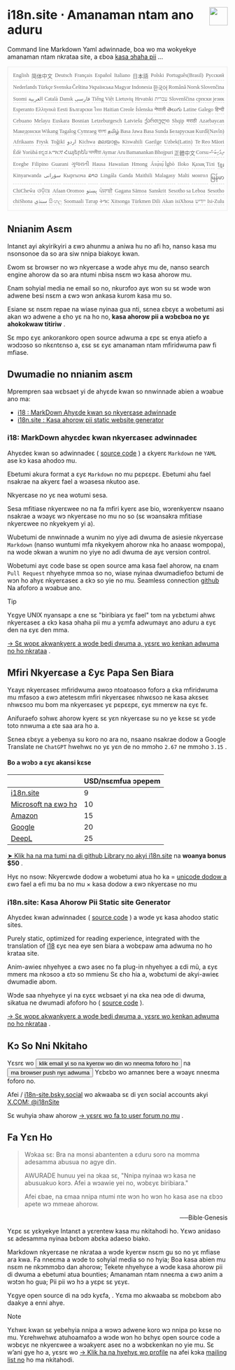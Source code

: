 <h1 style="display:flex;justify-content:space-between">i18n.site ⋅ Amanaman ntam ano aduru<img src="//p.3ti.site/logo.svg" style="user-select:none;margin-top:-1px;width:42px"></h1>

Command line Markdown Yaml adwinnade, boa wo ma wokyekye amanaman ntam nkrataa site, a ɛboa [kasa ɔhaha pii](/i18/LANG_CODE) ...

<pre class="langli" style="display:flex;flex-wrap:wrap;background:transparent;border:1px solid #eee;font-size:12px;box-shadow:0 0 3px inset #eee;padding:12px 5px 4px 12px;justify-content:space-between;"><style>pre.langli i{font-weight:300;font-family:s;margin-right:2px;margin-bottom:8px;font-style:normal;color:#666;border-bottom:1px dashed #ccc;}</style><i>English</i><i>简体中文</i><i>Deutsch</i><i>Français</i><i>Español</i><i>Italiano</i><i>日本語</i><i>Polski</i><i>Português(Brasil)</i><i>Русский</i><i>Nederlands</i><i>Türkçe</i><i>Svenska</i><i>Čeština</i><i>Українська</i><i>Magyar</i><i>Indonesia</i><i>한국어</i><i>Română</i><i>Norsk</i><i>Slovenčina</i><i>Suomi</i><i>العربية</i><i>Català</i><i>Dansk</i><i>فارسی</i><i>Tiếng Việt</i><i>Lietuvių</i><i>Hrvatski</i><i>עברית</i><i>Slovenščina</i><i>српски језик</i><i>Esperanto</i><i>Ελληνικά</i><i>Eesti</i><i>Български</i><i>ไทย</i><i>Haitian Creole</i><i>Íslenska</i><i>नेपाली</i><i>తెలుగు</i><i>Latine</i><i>Galego</i><i>हिन्दी</i><i>Cebuano</i><i>Melayu</i><i>Euskara</i><i>Bosnian</i><i>Letzeburgesch</i><i>Latviešu</i><i>ქართული</i><i>Shqip</i><i>मराठी</i><i>Azərbaycan</i><i>Македонски</i><i>Wikang Tagalog</i><i>Cymraeg</i><i>বাংলা</i><i>தமிழ்</i><i>Basa Jawa</i><i>Basa Sunda</i><i>Беларуская</i><i>Kurdî(Navîn)</i><i>Afrikaans</i><i>Frysk</i><i>Toğikī</i><i>اردو</i><i>Kichwa</i><i>മലയാളം</i><i>Kiswahili</i><i>Gaeilge</i><i>Uzbek(Latin)</i><i>Te Reo Māori</i><i>Èdè Yorùbá</i><i>ಕನ್ನಡ</i><i>አማርኛ</i><i>Հայերեն</i><i>অসমীয়া</i><i>Aymar Aru</i><i>Bamanankan</i><i>Bhojpuri</i><i>正體中文</i><i>Corsu</i><i>ދިވެހިބަސް</i><i>Eʋegbe</i><i>Filipino</i><i>Guarani</i><i>ગુજરાતી</i><i>Hausa</i><i>Hawaiian</i><i>Hmong</i><i>Ásụ̀sụ́ Ìgbò</i><i>Iloko</i><i>Қазақ Тілі</i><i>ខ្មែរ</i><i>Kinyarwanda</i><i>سۆرانی</i><i>Кыргызча</i><i>ລາວ</i><i>Lingála</i><i>Ganda</i><i>Maithili</i><i>Malagasy</i><i>Malti</i><i>монгол</i><i>မြန်မာ</i><i>ChiCheŵa</i><i>ଓଡ଼ିଆ</i><i>Afaan Oromoo</i><i>پښتو</i><i>ਪੰਜਾਬੀ</i><i>Gagana Sāmoa</i><i>Sanskrit</i><i>Sesotho sa Leboa</i><i>Sesotho</i><i>chiShona</i><i>سنڌي</i><i>සිංහල</i><i>Soomaali</i><i>Татар</i><i>ትግር</i><i>Xitsonga</i><i>Türkmen Dili</i><i>Akan</i><i>isiXhosa</i><i>ייִדיש</i><i>Isi-Zulu</i></pre>

## Nnianim Asɛm

Intanɛt ayi akyirikyiri a ɛwɔ ahunmu a aniwa hu no afi hɔ, nanso kasa mu nsonsonoe da so ara siw nnipa biakoyɛ kwan.

Ɛwom sɛ browser no wɔ nkyerɛase a wɔde ahyɛ mu de, nanso search engine ahorow da so ara ntumi nbisa nsɛm wɔ kasa ahorow mu.

Ɛnam sohyial media ne email so no, nkurɔfoɔ ayɛ wɔn su sɛ wɔde wɔn adwene besi nsɛm a ɛwɔ wɔn ankasa kurom kasa mu so.

Esiane sɛ nsɛm repae na wiase nyinaa gua nti, sɛnea ɛbɛyɛ a wobetumi asi akan wɔ adwene a ɛho yɛ na ho no, **kasa ahorow pii a wɔbɛboa no yɛ ahokokwaw titiriw** .

Sɛ mpo ɛyɛ ankorankoro open source adwuma a ɛpɛ sɛ enya atiefo a wɔdɔɔso so nkɛntɛnso a, ɛsɛ sɛ ɛyɛ amanaman ntam mfiridwuma paw fi mfiase.

## <a rel=id href="#project" id="project"></a> Dwumadie no nnianim asɛm

Mprempren saa wɛbsaet yi de ahyɛde kwan so nnwinnade abien a wɔabue ano ma:

* [i18 : MarkDown Ahyɛde kwan so nkyerɛase adwinnade](/i18/feature)
* [i18n.site : Kasa ahorow pii static website generator](/i18n.site)

### <a rel=id href="#i18" id="i18"></a> i18: MarkDown ahyɛdeɛ kwan nkyerɛaseɛ adwinnadeɛ

Ahyɛdeɛ kwan so adwinnadeɛ ( [source code](https://github.com/i18n-site/rust/tree/main/i18) ) a ɛkyerɛ `Markdown` ne `YAML` ase kɔ kasa ahodoɔ mu.

Ebetumi akura format a ɛyɛ `Markdown` no mu pɛpɛɛpɛ. Ebetumi ahu fael nsakrae na akyerɛ fael a wɔasesa nkutoo ase.

Nkyerɛase no yɛ nea wotumi sesa.

Sesa mfitiase nkyerɛwee no na fa mfiri kyerɛ ase bio, wɔrenkyerɛw nsaano nsakrae a wɔayɛ wɔ nkyerɛase no mu no so (sɛ wɔansakra mfitiase nkyerɛwee no nkyekyem yi a).

Wubetumi de nnwinnade a wunim no yiye adi dwuma de asiesie nkyerɛase `Markdown` (nanso wuntumi mfa nkyekyem ahorow nka ho anaasɛ wompopa), na wode ɔkwan a wunim no yiye no adi dwuma de ayɛ version control.

Wobetumi ayɛ code base sɛ open source ama kasa fael ahorow, na ɛnam `Pull Request` nhyehyɛe mmoa so no, wiase nyinaa dwumadiefoɔ bɛtumi de wɔn ho ahyɛ nkyerɛaseɛ a ɛkɔ so yie no mu. Seamless connection [github](//github.com) Na afoforo a wɔabue ano.

> [!TIP]
> Yɛgye UNIX nyansapɛ a ɛne sɛ "biribiara yɛ fael" tom na yɛbɛtumi ahwɛ nkyerɛaseɛ a ɛkɔ kasa ɔhaha pii mu a yɛmfa adwumayɛ ano aduru a ɛyɛ den na ɛyɛ den mma.

[→ Sɛ wopɛ akwankyerɛ a wode bedi dwuma a, yɛsrɛ wo kenkan adwuma no ho nkrataa](/i18) .

## Mfiri Nkyerɛase a Ɛyɛ Papa Sen Biara

Yɛayɛ nkyerɛaseɛ mfiridwuma awoɔ ntoatoasoɔ foforɔ a ɛka mfiridwuma mu mfasoɔ a ɛwɔ atetesɛm mfiri nkyerɛaseɛ nhwɛsoɔ ne kasa akɛseɛ nhwɛsoɔ mu bom ma nkyerɛaseɛ yɛ pɛpɛɛpɛ, ɛyɛ mmerɛw na ɛyɛ fɛ.

Anifuraefo sɔhwɛ ahorow kyerɛ sɛ yɛn nkyerɛase su no ye kɛse sɛ yɛde toto nnwuma a ɛte saa ara ho a.

Sɛnea ɛbɛyɛ a yebenya su koro no ara no, nsaano nsakrae dodow a Google Translate ne `ChatGPT` hwehwɛ no yɛ yɛn de no mmɔho `2.67` ne mmɔho `3.15` .

#### <a rel=id href="#price" id="price"></a> Bo a wɔbɔ a ɛyɛ akansi kɛse

|                                                                                   | USD/nsɛmfua ɔpepem |
| --------------------------------------------------------------------------------- | ------------- |
| [i18n.site](https://i18n.site)                                                    | 9             |
| [Microsoft na ɛwɔ hɔ](https://azure.microsoft.com/pricing/details/cognitive-services/translator) | 10            |
| [Amazon](https://aws.amazon.com/translate/pricing)                                | 15            |
| [Google](https://cloud.google.com/translate/pricing)                                | 20            |
| [DeepL](https://www.deepl.com/zh/pro#developer)                                  | 25            |

[➤ Klik ha na ma tumi na di github Library no akyi i18n.site](https://github.com/login/oauth/authorize?client_id=Ov23liuGAmK0plc9FgB3&amp;scope=user:email,user:follow,public_repo) na **woanya bonus $50** .

Hyɛ no nsow: Nkyerɛwde dodow a wobetumi atua ho ka = [unicode dodow a](https://en.wikipedia.org/wiki/Unicode) ɛwɔ fael a efi mu ba no mu × kasa dodow a ɛwɔ nkyerɛase no mu

### i18n.site: Kasa Ahorow Pii Static site Generator

Ahyɛdeɛ kwan adwinnadeɛ ( [source code](https://github.com/i18n-site/rust/tree/main/i18n-site) ) a wɔde yɛ kasa ahodoɔ static sites.

Purely static, optimized for reading experience, integrated with the translation of [i18](#i18) ɛyɛ nea eye sen biara a wobɛpaw ama adwuma no ho krataa site.

Anim-awieɛ nhyehyeɛ a ɛwɔ aseɛ no fa plug-in nhyehyeɛ a ɛdi mũ, a ɛyɛ mmerɛ ma nkɔsoɔ a ɛtɔ so mmienu Sɛ ɛho hia a, wɔbɛtumi de akyi-awieɛ dwumadie abom.

Wɔde saa nhyehyɛe yi na ɛyɛɛ wɛbsaet yi na ɛka nea ɔde di dwuma, sikatua ne dwumadi afoforo ho ( [source code](/i18n.site/c/src) ).

[→ Sɛ wopɛ akwankyerɛ a wode bedi dwuma a, yɛsrɛ wo kenkan adwuma no ho nkrataa](/i18n.site) .

## Kɔ So Nni Nkitaho

Yɛsrɛ wo <button onclick="mailsub()">klik email yi so na kyerɛw wo din wɔ nneɛma foforo ho</button> na <button onclick="webpush()">ma browser push nyɛ adwuma</button> Yɛbɛbɔ wo amanneɛ bere a wɔayɛ nneɛma foforo no.

Afei / [i18n-site.bsky.social](https://bsky.app/profile/i18n-site.bsky.social) wo akwaaba sɛ di yɛn social accounts akyi [X.COM: @i18nSite](https://x.com/i18nSite)

Sɛ wuhyia ɔhaw ahorow [→ yɛsrɛ wo fa to user forum no mu](https://groups.google.com/u/1/g/i18n) .

## Fa Yɛn Ho

> Wɔkaa sɛ: Bra na monsi abantenten a ɛduru soro na momma adesamma abusua no agye din.
>
> AWURADE hunuu yei na ɔkaa sɛ, "Nnipa nyinaa wɔ kasa ne abusuakuo korɔ. Afei a wɔawie yei no, wɔbɛyɛ biribiara."
>
> Afei ɛbae, na ɛmaa nnipa ntumi nte wɔn ho wɔn ho kasa ase na ɛbɔɔ apete wɔ mmeae ahorow.

<p style="text-align:right">──Bible·Genesis</p>

Yɛpɛ sɛ yɛkyekye Intanɛt a yɛrentew kasa mu nkitahodi ho.
Yɛwɔ anidaso sɛ adesamma nyinaa bɛbom abɛka adaeso biako.

Markdown nkyerɛase ne nkrataa a wɔde kyerɛw nsɛm gu so no yɛ mfiase ara kwa.
Fa nneɛma a wɔde to sohyial media so no hyia;
Boa kasa abien mu nsɛm ne nkɔmmɔbɔ dan ahorow;
Tekete nhyehyɛe a wɔde kasa ahorow pii di dwuma a ebetumi atua bounties;
Amanaman ntam nneɛma a ɛwɔ anim a wɔtɔn ho gua;
Pii pii wɔ hɔ a yɛpɛ sɛ yɛyɛ.

Yɛgye open source di na ɔdɔ kyɛfa, .
Yɛma mo akwaaba sɛ mobɛbom abɔ daakye a enni ahye.

> [!NOTE]
> Yɛhwɛ kwan sɛ yebehyia nnipa a wɔwɔ adwene koro wɔ nnipa po kɛse no mu.
> Yɛrehwehwɛ atuhoamafoɔ a wɔde wɔn ho bɛhyɛ open source code a wɔbɛyɛ ne nkyerɛwee a wɔakyerɛ aseɛ no a wɔbɛkenkan no yie mu.
> Sɛ w’ani gye ho a, yɛsrɛ wo [→ Klik ha na hyehyɛ wo profile](https://ggl.link/i18n) na afei kɔka [mailing list no](https://groups.google.com/u/2/g/i18n-site) ho ma nkitahodi.